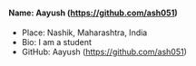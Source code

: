 #### Name: Aayush (https://github.com/ash051)
- Place: Nashik, Maharashtra, India
- Bio: I am a student 
- GitHub: Aayush (https://github.com/ash051)
